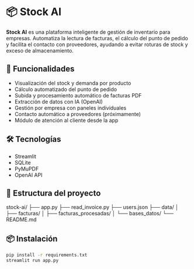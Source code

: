 # 📦 Stock AI

**Stock AI** es una plataforma inteligente de gestión de inventario para empresas. Automatiza la lectura de facturas, el cálculo del punto de pedido y facilita el contacto con proveedores, ayudando a evitar roturas de stock y exceso de almacenamiento.

## 🚀 Funcionalidades

- Visualización del stock y demanda por producto
- Cálculo automatizado del punto de pedido
- Subida y procesamiento automático de facturas PDF
- Extracción de datos con IA (OpenAI)
- Gestión por empresa con paneles individuales
- Contacto automático a proveedores (próximamente)
- Módulo de atención al cliente desde la app

## 🛠️ Tecnologías

- Streamlit
- SQLite
- PyMuPDF
- OpenAI API

## 📂 Estructura del proyecto

stock-ai/
├── app.py
├── read_invoice.py
├── users.json
├── data/
│ ├── facturas/
│ ├── facturas_procesadas/
│ └── bases_datos/
└── README.md


## 📦 Instalación

```bash
pip install -r requirements.txt
streamlit run app.py



